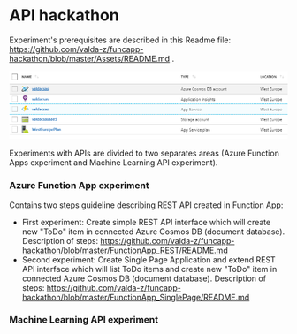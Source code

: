 # API hackathon

Experiment's prerequisites are described in this Readme file: https://github.com/valda-z/funcapp-hackathon/blob/master/Assets/README.md .

![img0.png](Assets/img/img0.png "")

Experiments with APIs are divided to two separates areas (Azure Function Apps experiment and Machine Learning API experiment).

### Azure Function App experiment

Contains two steps guideline describing REST API created in Function App:
* First experiment: Create simple REST API interface which will create new "ToDo" item in connected Azure Cosmos DB (document database). Description of steps: https://github.com/valda-z/funcapp-hackathon/blob/master/FunctionApp_REST/README.md
* Second experiment: Create Single Page Application and extend REST API interface which will list ToDo items and create new "ToDo" item in connected Azure Cosmos DB (document database). Description of steps: https://github.com/valda-z/funcapp-hackathon/blob/master/FunctionApp_SinglePage/README.md

### Machine Learning API experiment